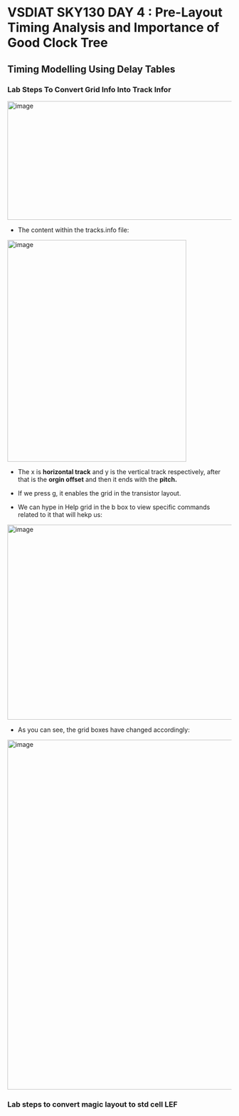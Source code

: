 # VSDIAT SKY130 DAY 4 : Pre-Layout Timing Analysis and Importance of Good Clock Tree

## Timing Modelling Using Delay Tables

### Lab Steps To Convert Grid Info Into Track Infor

<img width="1440" height="266" alt="image" src="https://github.com/user-attachments/assets/2e74bcfa-f87e-4740-9742-8cef659bb1e8" />

* The content within the tracks.info file:

<img width="402" height="497" alt="image" src="https://github.com/user-attachments/assets/d9f4fd06-99f8-4a45-92bd-3c3afe4b3b33" />

* The x is **horizontal track** and y is the vertical track respectively, after that is the **orgin offset** and then it ends with the **pitch.**
* If we press g, it enables the grid in the transistor layout.

* We can hype in Help grid in the b box to view specific commands related to it that will hekp us:

<img width="1125" height="437" alt="image" src="https://github.com/user-attachments/assets/fa419031-3826-4629-9b56-b857e5fa48ab" />

* As you can see, the grid boxes have changed accordingly:

<img width="1505" height="784" alt="image" src="https://github.com/user-attachments/assets/bfc8ba9a-dc8f-46e6-9f82-5ba3d4592b71" />

### Lab steps to convert magic layout to std cell LEF




  
